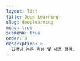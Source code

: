 ```yaml
---
layout: list
title: Deep Learning
slug: deeplearning
menu: true
submenu: true
order: 8
description: >
  딥러닝 논문 리뷰 및 내용 정리.
---
```

